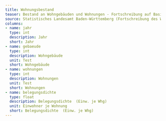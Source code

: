```yaml
---
title: Wohnungsbestand
teaser: Bestand an Wohngebäuden und Wohnungen - Fortschreibung auf Basis der Gebäude- und Wohnungszählungen (1987, 2011, 2022). Belegungsdichte ist die Zahl der Einwohner je Wohnungen, wobei diese ab 2011 berechnet sind mit Daten aus der Fortschreibung des amtlichen Bevölkerungsbestand zum Jahresende.
source: Statistisches Landesamt Baden-Württemberg (Fortschreibung des Wohngebäude- und Wohnungsbestandes)
columns:
- name: jahr
  type: int
  description: Jahr
  short: Jahr
- name: gebaeude
  type: int
  description: Wohngebäude
  unit: Test
  short: Wohngebäude
- name: wohnungen
  type: int
  description: Wohnungen
  unit: Test
  short: Wohnungen
- name: belegungsdichte
  type: float
  description: Belegungsdichte  (Einw. je Whg)
  unit: Einwohner je Wohnung
  short: Belegungsdichte  (Einw. je Whg)
---
```

